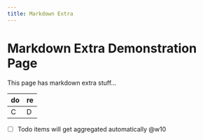 ```yaml
---
title: Markdown Extra
---
```

# Markdown Extra Demonstration Page

This page has markdown extra stuff...

| do | re |
|----|----|
| C  | D  |

- [ ] Todo items will get aggregated automatically @w10
